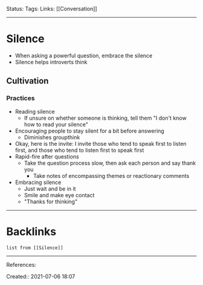 Status: 
Tags: 
Links: [[Conversation]]
___
# Silence
- When asking a powerful question, embrace the silence
- Silence helps introverts think
## Cultivation
### Practices
- Reading silence
	- If unsure on whether someone is thinking, tell them "I don't know how to read your silence"
- Encouraging people to stay silent for a bit before answering
	- Diminishes groupthink
- Okay, here is the invite: I invite those who tend to speak first to listen first, and those who tend to listen first to speak first
- Rapid-fire after questions
	- Take the question process slow, then ask each person and say thank you
		- Take notes of encompassing themes or reactionary comments
- Embracing silence
	- Just wait and be in it
	- Smile and make eye contact
	- "Thanks for thinking"
___
# Backlinks
```dataview
list from [[Silence]]
```
___
References: 

Created:: 2021-07-06 18:07
